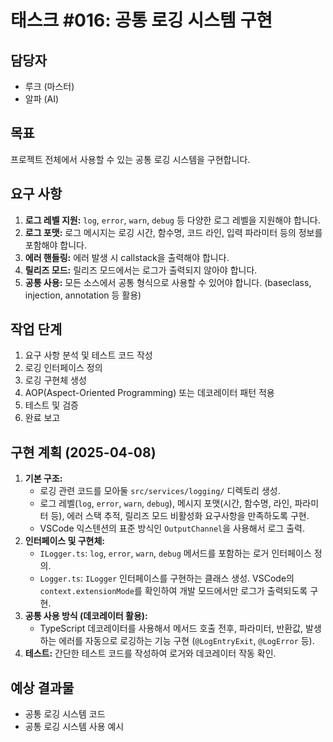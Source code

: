 # 태스크 #016: 공통 로깅 시스템 구현

## 담당자
*   루크 (마스터)
*   알파 (AI)

## 목표
프로젝트 전체에서 사용할 수 있는 공통 로깅 시스템을 구현합니다.

## 요구 사항
1.  **로그 레벨 지원:** `log`, `error`, `warn`, `debug` 등 다양한 로그 레벨을 지원해야 합니다.
2.  **로그 포맷:** 로그 메시지는 로깅 시간, 함수명, 코드 라인, 입력 파라미터 등의 정보를 포함해야 합니다.
3.  **에러 핸들링:** 에러 발생 시 callstack을 출력해야 합니다.
4.  **릴리즈 모드:** 릴리즈 모드에서는 로그가 출력되지 않아야 합니다.
5.  **공통 사용:** 모든 소스에서 공통 형식으로 사용할 수 있어야 합니다. (baseclass, injection, annotation 등 활용)

## 작업 단계
1.  요구 사항 분석 및 테스트 코드 작성
2.  로깅 인터페이스 정의
3.  로깅 구현체 생성
4.  AOP(Aspect-Oriented Programming) 또는 데코레이터 패턴 적용
5.  테스트 및 검증
6.  완료 보고

## 구현 계획 (2025-04-08)
1.  **기본 구조:**
    *   로깅 관련 코드를 모아둘 `src/services/logging/` 디렉토리 생성.
    *   로그 레벨(`log`, `error`, `warn`, `debug`), 메시지 포맷(시간, 함수명, 라인, 파라미터 등), 에러 스택 추적, 릴리즈 모드 비활성화 요구사항을 만족하도록 구현.
    *   VSCode 익스텐션의 표준 방식인 `OutputChannel`을 사용해서 로그 출력.
2.  **인터페이스 및 구현체:**
    *   `ILogger.ts`: `log`, `error`, `warn`, `debug` 메서드를 포함하는 로거 인터페이스 정의.
    *   `Logger.ts`: `ILogger` 인터페이스를 구현하는 클래스 생성. VSCode의 `context.extensionMode`를 확인하여 개발 모드에서만 로그가 출력되도록 구현.
3.  **공통 사용 방식 (데코레이터 활용):**
    *   TypeScript 데코레이터를 사용해서 메서드 호출 전후, 파라미터, 반환값, 발생하는 에러를 자동으로 로깅하는 기능 구현 (`@LogEntryExit`, `@LogError` 등).
4.  **테스트:** 간단한 테스트 코드를 작성하여 로거와 데코레이터 작동 확인.

## 예상 결과물
*   공통 로깅 시스템 코드
*   공통 로깅 시스템 사용 예시
